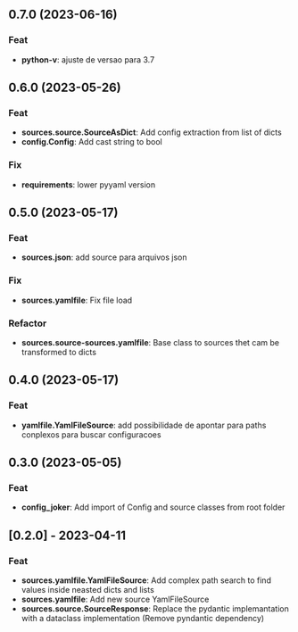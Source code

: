 ## 0.7.0 (2023-06-16)

### Feat

- **python-v**: ajuste de versao para 3.7

## 0.6.0 (2023-05-26)

### Feat

- **sources.source.SourceAsDict**: Add config extraction from list of dicts
- **config.Config**: Add cast string to bool

### Fix

- **requirements**: lower pyyaml version

## 0.5.0 (2023-05-17)

### Feat

- **sources.json**: add source para arquivos json

### Fix

- **sources.yamlfile**: Fix file load

### Refactor

- **sources.source-sources.yamlfile**: Base class to sources thet cam be transformed to dicts

## 0.4.0 (2023-05-17)

### Feat

- **yamlfile.YamlFileSource**: add possibilidade de apontar para paths conplexos para buscar configuracoes

## 0.3.0 (2023-05-05)

### Feat

- **config_joker**: Add import of Config and source classes from root folder

## [0.2.0] - 2023-04-11

### Feat

- **sources.yamlfile.YamlFileSource**: Add complex path search to find values inside neasted dicts and lists
- **sources.yamlfile**: Add new source YamlFileSource
- **sources.source.SourceResponse**: Replace the pydantic implemantation with a dataclass implementation (Remove pyndantic dependency)
